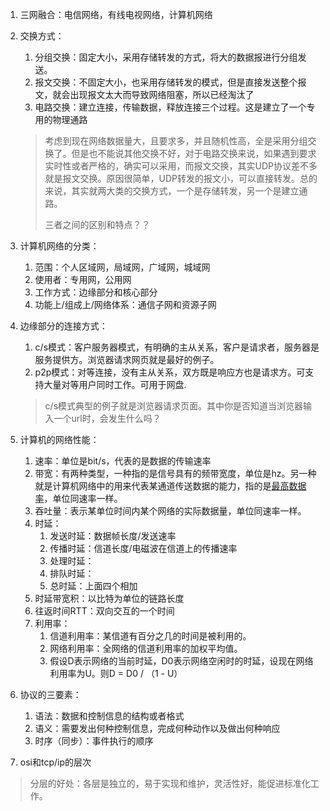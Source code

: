 1. 三网融合：电信网络，有线电视网络，计算机网络

2. 交换方式：

    1. 分组交换：固定大小，采用存储转发的方式，将大的数据报进行分组发送。
    2. 报文交换：不固定大小，也采用存储转发的模式，但是直接发送整个报文，就会出现报文太大而导致网络阻塞，所以已经淘汰了
    3. 电路交换：建立连接，传输数据，释放连接三个过程。这是建立了一个专用的物理通路

    >   考虑到现在网络数据量大，且要求多，并且随机性高，全是采用分组交换了。但是也不能说其他交换不好，对于电路交换来说，如果遇到要求实时性或者严格的，确实可以采用，而报文交换，其实UDP协议差不多就是报文交换。原因很简单，UDP转发的报文小，可以直接转发。总的来说，其实就两大类的交换方式，一个是存储转发，另一个是建立通路。
    >
    >   
    >
    >   三者之间的区别和特点？？

3. 计算机网络的分类：

    1. 范围：个人区域网，局域网，广域网，城域网
    2. 使用者：专用网，公用网
    3. 工作方式：边缘部分和核心部分
    4. 功能上/组成上/网络体系：通信子网和资源子网

4. 边缘部分的连接方式：

    1. c/s模式：客户服务器模式，有明确的主从关系，客户是请求者，服务器是服务提供方。浏览器请求网页就是最好的例子。
    2. p2p模式：对等连接，没有主从关系，双方既是响应方也是请求方。可支持大量对等用户同时工作。可用于网盘.

    >   c/s模式典型的例子就是浏览器请求页面。其中你是否知道当浏览器输入一个url时，会发生什么吗？

5. 计算机的网络性能：

    1. 速率：单位是bit/s，代表的是数据的传输速率
    2. 带宽：有两种类型，一种指的是信号具有的频带宽度，单位是hz。另一种就是计算机网络中的用来代表某通道传送数据的能力，指的是<u>最高数据率</u>，单位同速率一样。
    3. 吞吐量：表示某单位时间内某个网络的实际数据量，单位同速率一样。
    4. 时延：
        1. 发送时延：数据帧长度/发送速率
        2. 传播时延：信道长度/电磁波在信道上的传播速率
        3. 处理时延：
        4. 排队时延：
        5. 总时延：上面四个相加
    5. 时延带宽积：以比特为单位的链路长度
    6. 往返时间RTT：双向交互的一个时间
    7. 利用率：
        1. 信道利用率：某信道有百分之几的时间是被利用的。
        2. 网络利用率：全网络的信道利用率的加权平均值。
        3. 假设D表示网络的当前时延，D0表示网络空闲时的时延，设现在网络利用率为U。则D = D0 / （1 - U）

6. 协议的三要素：

    1. 语法：数据和控制信息的结构或者格式
    2. 语义：需要发出何种控制信息，完成何种动作以及做出何种响应
    3. 时序（同步）：事件执行的顺序

7. osi和tcp/ip的层次

>   分层的好处：各层是独立的，易于实现和维护，灵活性好，能促进标准化工作。